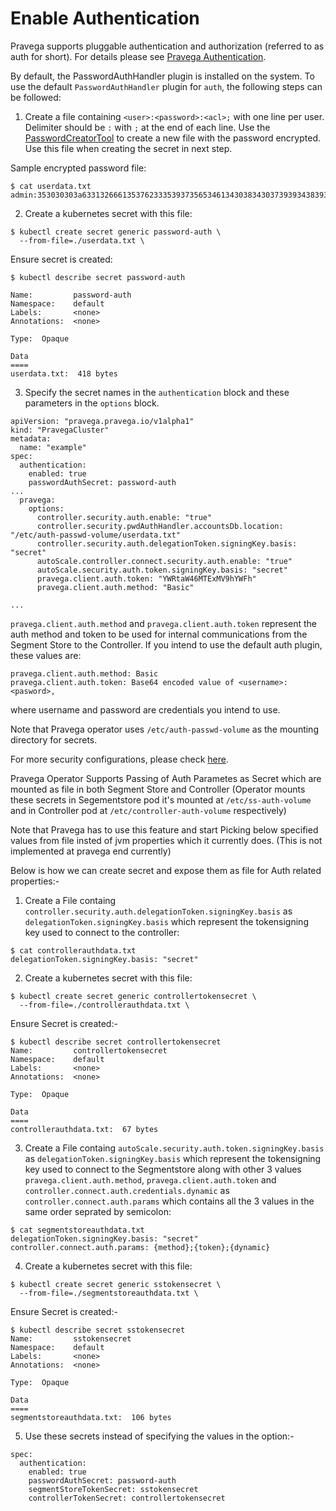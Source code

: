 # Enable Authentication

Pravega supports pluggable authentication and authorization (referred to as auth for short). For details please see [Pravega Authentication](https://github.com/pravega/pravega/blob/master/documentation/src/docs/auth/auth-plugin.md).

By default, the PasswordAuthHandler plugin is installed on the system.
To use the default `PasswordAuthHandler` plugin for `auth`, the following steps can be followed:

1. Create a file containing `<user>:<password>:<acl>;` with one line per user.
Delimiter should be `:` with `;` at the end of each line.
Use the   [PasswordCreatorTool](https://github.com/pravega/pravega/blob/master/controller/src/test/java/io/pravega/controller/auth/PasswordFileCreatorTool.java) to create a new file with the password encrypted.
Use this file when creating the secret in next step.

Sample encrypted password file:
```
$ cat userdata.txt
admin:353030303a633132666135376233353937356534613430383430373939343839333733616463363433616532363238653930346230333035393666643961316264616661393a3639376330623663396634343864643262663335326463653062613965336439613864306264323839633037626166663563613166333733653631383732353134643961303435613237653130353633633031653364366565316434626534656565636335663666306465663064376165313765646263656638373764396361:*,READ_UPDATE;
```

2. Create a kubernetes secret with this file:

```
$ kubectl create secret generic password-auth \
  --from-file=./userdata.txt \
```

Ensure secret is created:

```
$ kubectl describe secret password-auth

Name:         password-auth
Namespace:    default
Labels:       <none>
Annotations:  <none>

Type:  Opaque

Data
====
userdata.txt:  418 bytes
```

3. Specify the secret names in the `authentication` block and these parameters in the `options` block.

```
apiVersion: "pravega.pravega.io/v1alpha1"
kind: "PravegaCluster"
metadata:
  name: "example"
spec:
  authentication:
    enabled: true
    passwordAuthSecret: password-auth
...
  pravega:
    options:
      controller.security.auth.enable: "true"
      controller.security.pwdAuthHandler.accountsDb.location: "/etc/auth-passwd-volume/userdata.txt"
      controller.security.auth.delegationToken.signingKey.basis: "secret"
      autoScale.controller.connect.security.auth.enable: "true"
      autoScale.security.auth.token.signingKey.basis: "secret"
      pravega.client.auth.token: "YWRtaW46MTExMV9hYWFh"
      pravega.client.auth.method: "Basic"

...
```

`pravega.client.auth.method` and `pravega.client.auth.token` represent the auth method and token to be used for internal communications from the Segment Store to the Controller.
If you intend to use the default auth plugin, these values are:
```
pravega.client.auth.method: Basic
pravega.client.auth.token: Base64 encoded value of <username>:<pasword>,
```
where username and password are credentials you intend to use.

Note that Pravega operator uses `/etc/auth-passwd-volume` as the mounting directory for secrets.

For more security configurations, please check [here](https://github.com/pravega/pravega/blob/master/documentation/src/docs/security/pravega-security-configurations.md).

Pravega Operator Supports Passing of Auth Parametes as Secret which are mounted as file in both Segment Store and Controller (Operator mounts these secrets in Segementstore pod it's mounted at `/etc/ss-auth-volume` and in Controller pod at `/etc/controller-auth-volume` respectively)

Note that Pravega has to use this feature and start Picking below specified values from file insted of jvm properties which it currently does.
(This is not implemented at pravega end currently)

Below is how we can create secret and expose them as file for Auth related properties:-

1. Create a File containg `controller.security.auth.delegationToken.signingKey.basis`  as `delegationToken.signingKey.basis` which represent the tokensigning key used to connect to the controller:

```
$ cat controllerauthdata.txt
delegationToken.signingKey.basis: "secret"
```

2. Create a kubernetes secret with this file:

```
$ kubectl create secret generic controllertokensecret \
  --from-file=./controllerauthdata.txt \
```

Ensure Secret is created:-

```
$ kubectl describe secret controllertokensecret
Name:         controllertokensecret
Namespace:    default
Labels:       <none>
Annotations:  <none>

Type:  Opaque

Data
====
controllerauthdata.txt:  67 bytes

```

3. Create a File containg `autoScale.security.auth.token.signingKey.basis` as `delegationToken.signingKey.basis` which represent the tokensigning key used to connect to the Segmentstore along with other 3 values `pravega.client.auth.method`, `pravega.client.auth.token` and `controller.connect.auth.credentials.dynamic` as `controller.connect.auth.params` which contains all the 3 values in the same order seprated by semicolon:

```
$ cat segmentstoreauthdata.txt
delegationToken.signingKey.basis: "secret"
controller.connect.auth.params: {method};{token};{dynamic}
```
4. Create a kubernetes secret with this file:

```
$ kubectl create secret generic sstokensecret \
  --from-file=./segmentstoreauthdata.txt \
```
Ensure Secret is created:-

```
$ kubectl describe secret sstokensecret
Name:         sstokensecret
Namespace:    default
Labels:       <none>
Annotations:  <none>

Type:  Opaque

Data
====
segmentstoreauthdata.txt:  106 bytes

```

5. Use these secrets instead of specifying the values in the option:-

```
spec:
  authentication:
    enabled: true
    passwordAuthSecret: password-auth
    segmentStoreTokenSecret: sstokensecret
    controllerTokenSecret: controllertokensecret
```    
